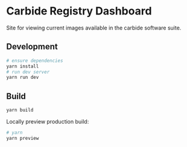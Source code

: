 # Carbide Registry Dashboard

Site for viewing current images available in the carbide software suite.

## Development
```bash
# ensure dependencies
yarn install
# run dev server
yarn run dev
```
## Build
```bash
yarn build
```
Locally preview production build:
```bash
# yarn
yarn preview
```

